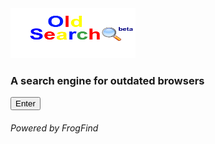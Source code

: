 <link rel="SHORTCUT ICON"
href="images/Oldsearchfavicon.ico">
<html>
<body>
      <a href="http://github.oldsearch.rf.gd/">
      <img src="images/oldsearchlogo.png" alt="OldSearch(beta)" width="200" height="80"></a>
<br>
<p>
<h3>A search engine for outdated browsers</h3>
</p>
<a href="http://github.oldsearch.rf.gd/"><button>Enter</button></a>
<p><h6>Powered by FrogFind</h6></p>
</body>
</html>
